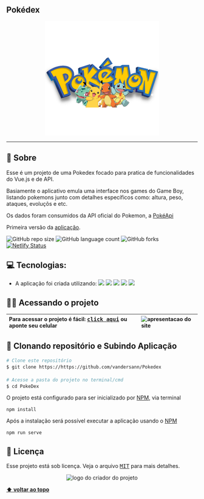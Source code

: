 ## Pokédex
<p align="center">
    <img width="300" src="/src/assets/title50.png">
</p>

-------

## 🔎 Sobre
Esse é um projeto de uma Pokedex focado para pratica de funcionalidades do Vue.js e de API.

Basiamente o aplicativo emula uma interface nos games do Game Boy, listando pokemons junto com detalhes
específicos como: altura, peso, ataques, evoluçõs e etc.

Os dados foram consumidos da API oficial do Pokemon, a [PokéApi](https://pokeapi.co/)

Primeira versão da [aplicação](https://user-images.githubusercontent.com/65673565/163481449-aef38c4b-ba00-46c6-805c-38f732d69b76.gif).

![GitHub repo size](https://img.shields.io/github/repo-size/vandersann/Pokedex?style=for-the-badge)
![GitHub language count](https://img.shields.io/github/languages/count/vandersann/Pokedex?style=for-the-badge)
![GitHub forks](https://img.shields.io/github/forks/iuricode/Pokedex?style=for-the-badge)
[![Netlify Status](https://api.netlify.com/api/v1/badges/ec1fe4f7-dc04-4838-a956-97b6471b46d3/deploy-status)](https://app.netlify.com/sites/effulgent-cupcake-86e1ed/deploys)

## 💻 Tecnologias:

* A aplicação foi criada utilizando:
  <img src="https://img.shields.io/badge/html5-%23E34F26.svg?style=flat&logo=html5&logoColor=white">
  <img src="https://img.shields.io/badge/css3-%231572B6.svg?style=flat&logo=css3&logoColor=white">
  <img src="https://img.shields.io/badge/vuejs-%2335495e.svg?style=flat&logo=vuedotjs&logoColor=%234FC08D">
  <img src="https://img.shields.io/badge/Vuetify-1867C0?style=flat&logo=vuetify&logoColor=AEDDFF">
  <img src="https://img.shields.io/badge/node.js-6DA55F?style=flat&logo=node.js&logoColor=white">
  
  
  
## :man_technologist: Acessando o projeto

Para acessar o projeto é fácil: <a href="https://game-regate91.netlify.app" target="_blank"><kbd>click aqui</kbd></a> ou aponte seu celular | <img src="imgs/qr.png" height="125" width="125" alt="apresentacao do site">
:--------- | :---------    
  
## 🤘 Clonando repositório e Subindo Aplicação

```bash
# Clone este repositório
$ git clone https://https://github.com/vandersann/Pokedex

# Acesse a pasta do projeto no terminal/cmd
$ cd PokeDex
```

O projeto está configurado para ser inicializado por [NPM](https://www.npmjs.com/), via terminal

```shell
npm install
```

Após a instalação será possível executar a aplicação usando o [NPM](https://www.npmjs.com/)

```shell
npm run serve
```

## 📝 Licença

Esse projeto está sob licença. Veja o arquivo <kbd>[MIT](Mit.md)</kbd> para mais detalhes.

<p align="center">
  <img witdh="300" src="https://user-images.githubusercontent.com/65673565/190916838-46057236-9d6e-4e75-b919-d24f673caec7.svg" alt="logo do criador do projeto")
 </p>


**[⬆ voltar ao topo](#Pokédex )**
